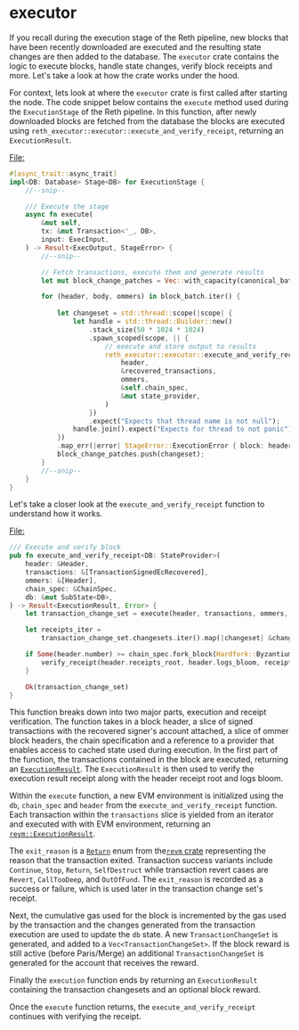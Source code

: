 # executor

If you recall during the execution stage of the Reth pipeline, new blocks that have been recently downloaded are executed and the resulting state changes are then added to the database. The `executor` crate contains the logic to execute blocks, handle state changes, verify block receipts and more. Let's take a look at how the crate works under the hood.

For context, lets look at where the `executor` crate is first called after starting the node. The code snippet below contains the `execute` method used during the `ExecutionStage` of the Reth pipeline. In this function, after newly downloaded blocks are fetched from the database the blocks are executed using `reth_executor::executor::execute_and_verify_receipt`, returning an `ExecutionResult`. 

[File: ]()
```rust ignore
#[async_trait::async_trait]
impl<DB: Database> Stage<DB> for ExecutionStage {
    //--snip--

    /// Execute the stage
    async fn execute(
        &mut self,
        tx: &mut Transaction<'_, DB>,
        input: ExecInput,
    ) -> Result<ExecOutput, StageError> {
        //--snip--

        // Fetch transactions, execute them and generate results
        let mut block_change_patches = Vec::with_capacity(canonical_batch.len());

        for (header, body, ommers) in block_batch.iter() {
          
            let changeset = std::thread::scope(|scope| {
                let handle = std::thread::Builder::new()
                    .stack_size(50 * 1024 * 1024)
                    .spawn_scoped(scope, || {
                        // execute and store output to results
                        reth_executor::executor::execute_and_verify_receipt(
                            header,
                            &recovered_transactions,
                            ommers,
                            &self.chain_spec,
                            &mut state_provider,
                        )
                    })
                    .expect("Expects that thread name is not null");
                handle.join().expect("Expects for thread to not panic")
            })
            .map_err(|error| StageError::ExecutionError { block: header.number, error })?;
            block_change_patches.push(changeset);
        }
        //--snip--
    }
}
```

Let's take a closer look at the `execute_and_verify_receipt` function to understand how it works.

[File: ]()
```rust ignore
/// Execute and verify block
pub fn execute_and_verify_receipt<DB: StateProvider>(
    header: &Header,
    transactions: &[TransactionSignedEcRecovered],
    ommers: &[Header],
    chain_spec: &ChainSpec,
    db: &mut SubState<DB>,
) -> Result<ExecutionResult, Error> {
    let transaction_change_set = execute(header, transactions, ommers, chain_spec, db)?;

    let receipts_iter =
        transaction_change_set.changesets.iter().map(|changeset| &changeset.receipt);

    if Some(header.number) >= chain_spec.fork_block(Hardfork::Byzantium) {
        verify_receipt(header.receipts_root, header.logs_bloom, receipts_iter)?;
    }

    Ok(transaction_change_set)
}
```

This function breaks down into two major parts, execution and receipt verification. The function takes in a block header, a slice of signed transactions with the recovered signer's account attached, a slice of ommer block headers, the chain specification and a reference to a provider that enables access to cached state used during execution. In the first part of the function, the transactions contained in the block are executed, returning an [`ExecutionResult`](). The `ExecutionResult` is then used to verify the execution result receipt along with the header receipt root and logs bloom.  

Within the `execute` function, a new EVM environment is initialized using the `db`, `chain_spec` and `header` from the `execute_and_verify_receipt` function. Each transaction within the `transactions` slice is yielded from an iterator and executed with with EVM environment, returning an [`revm::ExecutionResult`](). 


The `exit_reason` is a [`Return`]() enum from the[`revm` crate]() representing the reason that the transaction exited. Transaction success variants include `Continue`, `Stop`, `Return`, `SelfDestruct` while transaction revert cases are `Revert`, `CallTooDeep`, and `OutOfFund`. The `exit_reason` is recorded as a success or failure, which is used later in the transaction change set's receipt. 

Next, the cumulative gas used for the block is incremented by the gas used by the transaction and the changes generated from the transaction execution are used to update the `db` state. A new `TransactionChangeSet` is generated, and added to a `Vec<TransactionChangeSet>`. If the block reward is still active (before Paris/Merge) an additional `TransactionChangeSet` is generated for the account that receives the reward.

Finally the `execution` function ends by returning an `ExecutionResult` containing the transaction changesets and an optional block reward.

Once the `execute` function returns, the `execute_and_verify_receipt` continues with verifying the receipt. 

